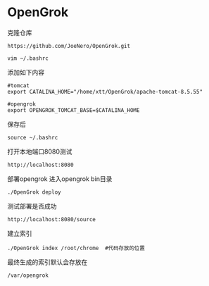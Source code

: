 # OpenGrok
克隆仓库
```
https://github.com/JoeNero/OpenGrok.git
```
```
vim ~/.bashrc
```
添加如下内容
```
#tomcat 
export CATALINA_HOME="/home/xtt/OpenGrok/apache-tomcat-8.5.55"

#opengrok
export OPENGROK_TOMCAT_BASE=$CATALINA_HOME
```
保存后
```
source ~/.bashrc
```
打开本地端口8080测试
```
http://localhost:8080
```
部署opengrok
进入opengrok bin目录
```
./OpenGrok deploy
```
测试部署是否成功
```
http://localhost:8080/source
```
建立索引
```
./OpenGrok index /root/chrome  #代码存放的位置
```
最终生成的索引默认会存放在
```
/var/opengrok
```

